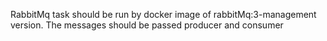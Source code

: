 RabbitMq task should be run by docker image of rabbitMq:3-management version.
The messages should be passed producer and consumer